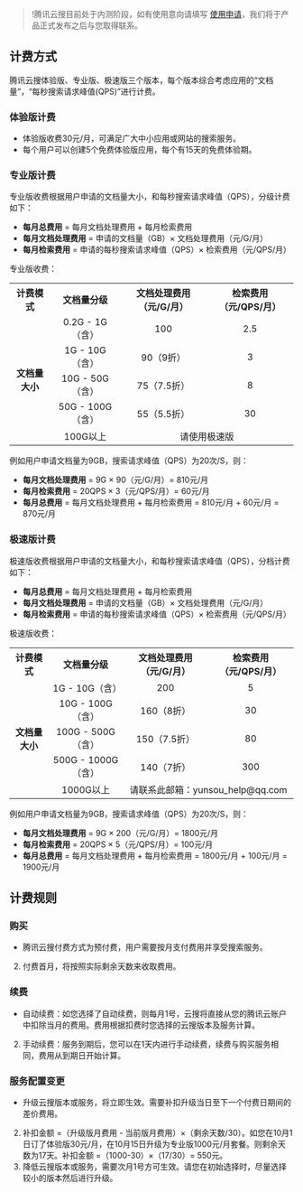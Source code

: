 >!腾讯云搜目前处于内测阶段，如有使用意向请填写 [使用申请](https://cloud.tencent.com/apply/p/yqyipf9qhba)，我们将于产品正式发布之后与您取得联系。

## 计费方式
腾讯云搜体验版、专业版、极速版三个版本，每个版本综合考虑应用的“文档量”，“每秒搜索请求峰值(QPS)”进行计费。

### 体验版计费
- 体验版收费30元/月，可满足广大中小应用或网站的搜索服务。
- 每个用户可以创建5个免费体验版应用，每个有15天的免费体验期。

### 专业版计费
专业版收费根据用户申请的文档量大小，和每秒搜索请求峰值（QPS），分级计费如下：
- **每月总费用** = 每月文档处理费用 + 每月检索费用
- **每月文档处理费用** = 申请的文档量（GB）× 文档处理费用（元/G/月）
- **每月检索费用** = 申请的每秒搜索请求峰值（QPS）× 检索费用（元/QPS/月）

专业版收费：
<table>
	<tbody>
		<tr>
			<th><strong>计费模式</strong></th>
			<th><strong>文档量分级</strong></th>
			<th><strong>文档处理费用（元/G/月）</strong></th>
			<th><strong>检索费用（元/QPS/月）</strong></th>
		</tr>
		<tr>
			<td rowspan="5" style="text-align: center;"><strong>文档量大小</strong></td>
			<td style="text-align: center;">0.2G - 1G（含）</td>
			<td style="text-align: center;">100</td>
			<td style="text-align: center;">2.5</td>
		</tr>
				<tr>
			<td style="text-align: center;">1G - 10G（含）</td>
			<td style="text-align: center;">90（9折）</td>
			<td style="text-align: center;">3</td>
		</tr>
						<tr>
			<td style="text-align: center;">10G - 50G（含）</td>
			<td style="text-align: center;">75（7.5折）</td>
			<td style="text-align: center;">8</td>
		</tr>
								<tr>
			<td style="text-align: center;">50G - 100G（含）</td>
			<td style="text-align: center;">55（5.5折）</td>
			<td style="text-align: center;">30</td>
		</tr>
										<tr>
			<td style="text-align: center;">100G以上</td>
			<td colspan="2" style="text-align: center;">请使用极速版</td>
		</tr>
	</tbody>
</table>

例如用户申请文档量为9GB，搜索请求峰值（QPS）为20次/S，则：
- **每月文档处理费用** = 9G × 90（元/G/月）= 810元/月
- **每月检索费用** = 20QPS × 3（元/QPS/月）= 60元/月
- **每月总费用** = 每月文档处理费用 + 每月检索费用 = 810元/月 + 60元/月 = 870元/月

### 极速版计费
极速版收费根据用户申请的文档量大小，和每秒搜索请求峰值（QPS），分档计费如下：
- **每月总费用** = 每月文档处理费用 + 每月检索费用
- **每月文档处理费用** = 申请的文档量（GB）× 文档处理费用（元/G/月）
- **每月检索费用** = 申请的每秒搜索请求峰值（QPS）× 检索费用（元/QPS/月）

极速版收费：

<table>
	<tbody>
		<tr>
			<th><strong>计费模式</strong></th>
			<th><strong>文档量分级</strong></th>
			<th><strong>文档处理费用（元/G/月）</strong></th>
			<th><strong>检索费用（元/QPS/月）</strong></th>
		</tr>
		<tr>
			<td rowspan="5" style="text-align: center;"><strong>文档量大小</strong></td>
			<td style="text-align: center;">1G - 10G（含）</td>
			<td style="text-align: center;">200</td>
			<td style="text-align: center;">5</td>
		</tr>
				<tr>
			<td style="text-align: center;">10G - 100G（含）</td>
			<td style="text-align: center;">160（8折）</td>
			<td style="text-align: center;">30</td>
		</tr>
						<tr>
			<td style="text-align: center;">100G - 500G（含）</td>
			<td style="text-align: center;">150（7.5折）</td>
			<td style="text-align: center;">80</td>
		</tr>
								<tr>
			<td style="text-align: center;">500G - 1000G（含）</td>
			<td style="text-align: center;">140（7折）</td>
			<td style="text-align: center;">300</td>
		</tr>
										<tr>
			<td style="text-align: center;">1000G以上</td>
			<td colspan="2" style="text-align: center;">请联系此邮箱：yunsou_help@qq.com</td>
		</tr>
	</tbody>
</table>

例如用户申请文档量为9GB，搜索请求峰值（QPS）为20次/S，则：
- **每月文档处理费用** = 9G × 200（元/G/月）= 1800元/月
- **每月检索费用** = 20QPS × 5（元/QPS/月）= 100元/月
- **每月总费用** = 每月文档处理费用 + 每月检索费用 = 1800元/月 + 100元/月 = 1900元/月

## 计费规则
### 购买
- 腾讯云搜付费方式为预付费，用户需要按月支付费用并享受搜索服务。
2. 付费首月，将按照实际剩余天数来收取费用。

### 续费
- 自动续费：如您选择了自动续费，则每月1号，云搜将直接从您的腾讯云账户中扣除当月的费用。费用根据扣费时您选择的云搜版本及服务计算。
2. 手动续费：服务到期后，您可以在1天内进行手动续费，续费与购买服务相同，费用从到期日开始计算。

### 服务配置变更
- 升级云搜版本或服务，将立即生效。需要补扣升级当日至下一个付费日期间的差价费用。
2. 补扣金额 =（升级版月费用 - 当前版月费用）×（剩余天数/30）。如您在10月1日订了体验版30元/月，在10月15日升级为专业版1000元/月套餐。则剩余天数为17天。补扣金额 =（1000-30）×（17/30）= 550元。
3. 降低云搜版本或服务，需要次月1号方可生效。请您在初始选择时，尽量选择较小的版本然后进行升级。
